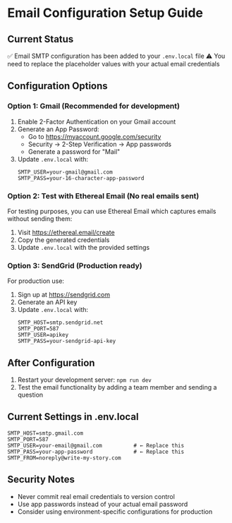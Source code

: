 # Email Configuration Setup Guide

## Current Status
✅ Email SMTP configuration has been added to your `.env.local` file
⚠️ You need to replace the placeholder values with your actual email credentials

## Configuration Options

### Option 1: Gmail (Recommended for development)
1. Enable 2-Factor Authentication on your Gmail account
2. Generate an App Password:
   - Go to https://myaccount.google.com/security
   - Security → 2-Step Verification → App passwords
   - Generate a password for "Mail"
3. Update `.env.local` with:
   ```
   SMTP_USER=your-gmail@gmail.com
   SMTP_PASS=your-16-character-app-password
   ```

### Option 2: Test with Ethereal Email (No real emails sent)
For testing purposes, you can use Ethereal Email which captures emails without sending them:

1. Visit https://ethereal.email/create
2. Copy the generated credentials
3. Update `.env.local` with the provided settings

### Option 3: SendGrid (Production ready)
For production use:
1. Sign up at https://sendgrid.com
2. Generate an API key
3. Update `.env.local` with:
   ```
   SMTP_HOST=smtp.sendgrid.net
   SMTP_PORT=587
   SMTP_USER=apikey
   SMTP_PASS=your-sendgrid-api-key
   ```

## After Configuration
1. Restart your development server: `npm run dev`
2. Test the email functionality by adding a team member and sending a question

## Current Settings in .env.local
```
SMTP_HOST=smtp.gmail.com
SMTP_PORT=587
SMTP_USER=your-email@gmail.com          # ← Replace this
SMTP_PASS=your-app-password             # ← Replace this
SMTP_FROM=noreply@write-my-story.com
```

## Security Notes
- Never commit real email credentials to version control
- Use app passwords instead of your actual email password
- Consider using environment-specific configurations for production
